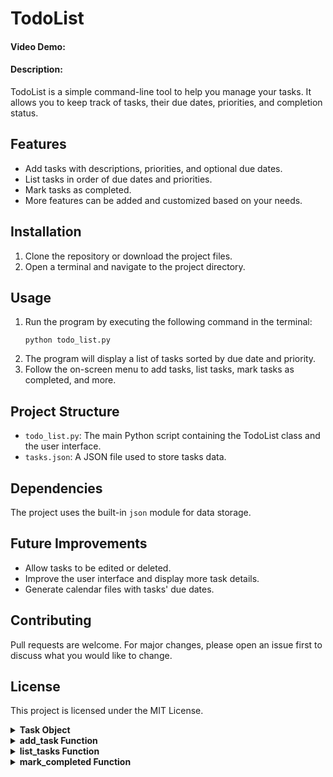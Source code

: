 # TodoList
#### Video Demo:  <URL HERE>
#### Description:

TodoList is a simple command-line tool to help you manage your tasks. It allows you to keep track of tasks, their due dates, priorities, and completion status.

## Features
- Add tasks with descriptions, priorities, and optional due dates.
- List tasks in order of due dates and priorities.
- Mark tasks as completed.
- More features can be added and customized based on your needs.

## Installation
1. Clone the repository or download the project files.
2. Open a terminal and navigate to the project directory.

## Usage
1. Run the program by executing the following command in the terminal:
   ```
   python todo_list.py
   ```
2. The program will display a list of tasks sorted by due date and priority.
3. Follow the on-screen menu to add tasks, list tasks, mark tasks as completed, and more.

## Project Structure
- `todo_list.py`: The main Python script containing the TodoList class and the user interface.
- `tasks.json`: A JSON file used to store tasks data.

## Dependencies
The project uses the built-in `json` module for data storage.

## Future Improvements
- Allow tasks to be edited or deleted.
- Improve the user interface and display more task details.
- Generate calendar files with tasks' due dates.

## Contributing
Pull requests are welcome. For major changes, please open an issue first to discuss what you would like to change.

## License
This project is licensed under the MIT License.

<details>
<summary><strong>Task Object</strong></summary>

| Properties | Description                  |
|------------|------------------------------|
| `description` | Description of the task.  |
| `due_date`   | Due date of the task.    |
| `priority`   | Priority of the task (high, medium, low). |
| `completed`  | Completion status of the task. |

| Methods | Description                                    |
|---------|------------------------------------------------|
| `__init__(self, description, due_date, priority)` | Initialize a new Task object. |
| `complete(self)` | Mark the task as completed.   |
| `__str__(self)` | Return a string representation of the task. |

</details>

<details>
<summary><strong>add_task Function</strong></summary>

| Description | Add a new task to the list of tasks. |
|-------------|---------------------------------------|

| Parameters | |
|------------|-----------------------------------|
| `tasks_list` | The list of tasks.                |
| `description` | Description of the task.         |
| `due_date`   | Due date of the task.            |
| `priority`   | Priority of the task.            |

| Usage | |
|-------|-----------------------------------|
| `add_task(tasks_list, description, due_date, priority)` | |

</details>

<details>
<summary><strong>list_tasks Function</strong></summary>

| Description | List all tasks in the order of due dates and priorities. |
|-------------|-------------------------------------------------------|

| Parameters | |
|------------|-------------------------------------------|
| `tasks_list` | The list of tasks.                        |

| Usage | |
|-------|-------------------------------------------|
| `list_tasks(tasks_list)` | |

</details>

<details>
<summary><strong>mark_completed Function</strong></summary>

| Description | Mark a task as completed. |
|-------------|---------------------------|

| Parameters | |
|------------|-------------------|
| `tasks_list` | The list of tasks.   |
| `task_index` | Index of the task to mark as completed. |

| Usage | |
|-------|-------------------------------------------|
| `mark_completed(tasks_list, task_index)` | |

</details>

